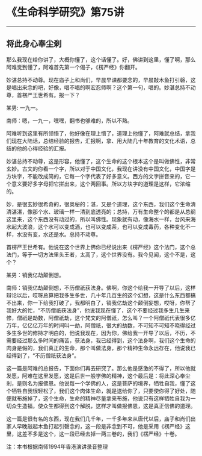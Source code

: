 # 《生命科学研究》第75讲

------

## 将此身心奉尘刹

那么我现在给你讲了，大概你懂了，这个话懂了。好，佛讲到这里，懂了啊，那么阿难觉到懂了，阿难首先第一个偈子，《楞严经》你翻开。

妙湛总持不动尊。现在庙子上和尚们，早晨早课都要念的，早晨敲木鱼打引磬，这是唱出来念的吧，好像，唱不唱的啊宏忍师啊？这个第一句，唱的。妙湛总持不动尊，首楞严王世希有。报一下？

某男: 一九一。

南师：嗯，一九一，嘿嘿，翻书也够难的，所以不熟。

阿难听到这里有所领悟了，他好像在理上悟了，道理上他懂了，阿难就总结，拿我们现在大陆话，总结经验的报告，汇报啊，拿、用大陆几十年教育的文化术语，总结的他的心得经验的汇报。

妙湛总持不动尊，这是形容，他懂了，这个生命的这个根本这个是叫做佛性，非常玄妙。古文的你看一个字，所以对于中国文化，我现在讲没有中国文化，中国字是方块字，不能改成简的，它每一个字代表了好多意义。西方的文字拼音来的，它一个意义要好多字母把它拼出来，这个两回事。所以方块字的道理是这样，它浓缩的。

妙，是很玄妙很希奇的，很奥秘的；湛，又是个道理，这个东西，我们这个生命清清湛湛，像那个水、玻璃一样一清到底透亮的；总持，万有生命整个的都是从总纲这里来，这个东西没有动过的，所以叫佛性。现象就有动，像海水一样，台风来海水起大波浪，这个水可以变成酒，也可以变成茶，也可以变成毒药，各种变化不一样，水没有变，水还是水。总持不动尊。

首楞严王世希有。他说在这个世界上佛你已经说出来《楞严经》这个法门，这个总法门，等于一切方法里头王者，太高了，这个世界没有。我今见闻，这个不是，这个？

某男：销我亿劫颠倒想。

南师：销我亿劫颠倒想，不历僧祇获法身。佛啊，你这个给我一开导了以后，这样辩论以后，哎呀总算把我多生多世，几十年几百生的这个幻想，这是什么东西都搞不出来，你一下给我打破了，我都明白了，销我亿劫这个颠倒妄想，哎呀，你帮了我好大的忙，“不历僧祇获法身”，他说我现在懂了，这个不要经过我多生几生来修，僧祇是劫数，阿僧祇劫，这个梵文的阿僧祇，怎么叫？一个阿僧祇代表很多亿万年，亿亿亿万年的时间叫一劫，阿僧祇，很大的劫数，不可知不可知不晓得经过多生多世的修持才明白的，他说我现在，因为你，佛给我一开导了以后，不历，不需要经过那么多时间的痛苦，获法身，我已经得到，这个法身啊，我们这个生命的肉身是假的，我们真正的生命，那个叫做法身，那个精神生命永远存在，他说我已经得到了，“不历僧祇获法身”。

这一篇是阿难的总报告，下面你们再去研究了。那么他是感激的不得了，所以他就发愿，阿难在这里发愿，这是后世一般学佛的精神，这个最后是：将此深心奉尘剎，是则名为报佛恩。他说每一个学佛的人，这是菩萨的境界，牺牲自我，懂了这个牺牲自我很轻松了，我们这个肉体生命，就是送给你了，只要使你得了好处，随便就布施掉了，这个生命，生命的精神尽量拿来布施，他说只有这样牺牲自我为一切众生造福，使众生都得到这个解脱，这样才叫做报佛恩，这是真正信佛的道理。

这一篇是很有名的东西，现在我们几千年，一千多年来从唐代以后，庙子和尚们出家人早晚敲起木鱼打起引磬念的，这一段是非念到不可，他是采用《楞严经》这里，这差不多是这个，这一段已经去掉一两三卷的，我们《楞严经》十卷。

注：本书根据南师1994年香港演讲录音整理

